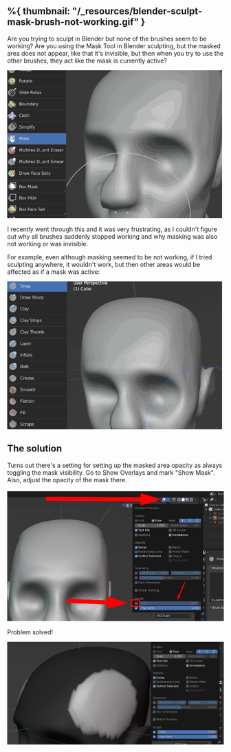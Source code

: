 %{
	thumbnail: "/_resources/blender-sculpt-mask-brush-not-working.gif"
}
---

Are you trying to sculpt in Blender but none of the brushes seem to be working? Are you using the Mask Tool in Blender sculpting, but the masked area does not appear, like that it's invisible, but then when you try to use the other brushes, they act like the mask is currently active?

![](../../../../_resources/blender-sculpt-mask-brush-not-working.gif)

I recently went through this and it was very frustrating, as I couldn't figure out why all brushes suddenly stopped working and why masking was also not working or was invisible.

For example, even although masking seemed to be not working, if I tried sculpting anywhere, it wouldn't work, but then other areas would be affected as if a mask was active:

![](../../../../_resources/blender-sculpting-brushes-not-working-mask-hidden.gif)

## The solution
Turns out there's a setting for setting up the masked area opacity as always toggling the mask visibility. Go to Show Overlays and mark "Show Mask". Also, adjust the opacity of the mask there.

![](../../../../_resources/blender-sculpting-mask-opacity-mask-not-showing.jpg)

Problem solved!

![](../../../../_resources/blender-sculpting-mask-visibility-and-opacity-overlay.jpg)